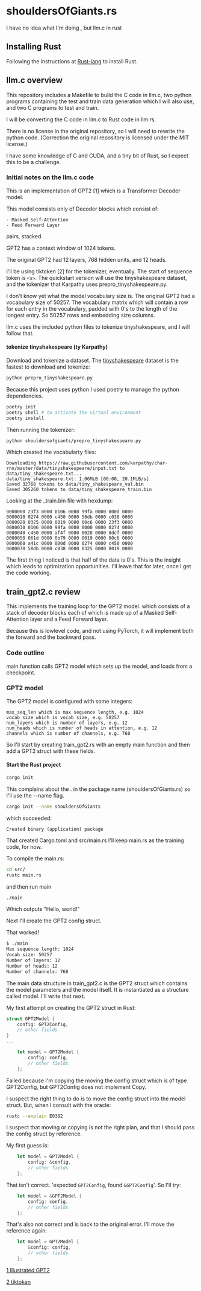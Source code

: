 # shouldersOfGiants.rs
I have no idea what I'm doing , but llm.c in rust

## Installing Rust

Following the instructions at [Rust-lang](https://www.rust-lang.org/learn/get-started) to install Rust.

## llm.c overview

This repository includes a Makefile to build the C code in llm.c, two python programs containing the test and train data generation which I will also use, and two C programs to  test and train.

I will be converting the C code in llm.c to Rust code in llm.rs.

There is no license in the original repository, so I will need to rewrite the python code. (Correction the original repository is licensed under the MIT license.)

I have some knowledge of C and CUDA, and a tiny bit of Rust, so I expect this to be a challenge.

### Initial notes on the llm.c code

This is an implementation of GPT2 [1] which is a Transformer Decoder model. 

This model consists only of Decoder blocks which consist of:

    - Masked Self-Attention
    - Feed Forward Layer

pairs, stacked.

GPT2 has a context window of 1024 tokens.

The original GPT2 had 12 layers, 768 hidden units, and 12 heads.

I'll be using tiktoken [2] for the tokenizer, eventually. The start of sequence token is ```<s>```. The quickstart version will use the tinyshakespeare dataset, and the tokenizer that Karpathy uses prepro_tinyshakespeare.py.

I don't know yet what the model vocabulary size is. The original GPT2 had a vocabulary size of 50257. The vocabulary matrix which will contain a row for each entry in the vocabulary, padded with 0's to the length of the longest entry. So 50257 rows and embedding size columns.

llm.c uses the included python files to tokenize tinyshakespeare, and I will follow that. 

#### tokenize tinyshakespeare (ty Karpathy)

Download and tokenize a dataset. The [tinyshakespeare](https://raw.githubusercontent.com/karpathy/char-rnn/master/data/tinyshakespeare/input.txt) dataset is the fastest to download and tokenize:

```bash
python prepro_tinyshakespeare.py
```

Because this project uses python I used poetry to manage the python dependencies. 

```bash
poetry init
poetry shell # to activate the virtual environment
poetry install
```

Then running the tokenizer:

```bash
python shouldersofgiants/prepro_tinyshakespeare.py
```
Which created the vocabularty files:
```
Downloading https://raw.githubusercontent.com/karpathy/char-rnn/master/data/tinyshakespeare/input.txt to data/tiny_shakespeare.txt...
data/tiny_shakespeare.txt: 1.06MiB [00:00, 20.1MiB/s]                          
Saved 32768 tokens to data/tiny_shakespeare_val.bin
Saved 305260 tokens to data/tiny_shakespeare_train.bin
```

Looking at the _train.bin file with hexdump:

```
0000000 23f3 0000 0106 0000 99fa 0000 000d 0000
0000010 0274 0000 c450 0000 58db 0000 c038 0000
0000020 0325 0000 0019 0000 00c6 0000 23f3 0000
0000030 0106 0000 99fa 0000 0000 0000 0274 0000
0000040 c450 0000 af4f 0000 0028 0000 0dcf 0000
0000050 061d 0000 0b79 0000 0019 0000 00c6 0000
0000060 a41c 0000 000d 0000 0274 0000 c450 0000
0000070 58db 0000 c038 0000 0325 0000 0019 0000
```
The first thing I noticed is that half of the data is 0's. This is the insight which leads to optimization opportunities. I'll leave that for later, once I get the code working.

## train_gpt2.c review

This implements the training loop for the GPT2 model. which consists of a stack of decoder blocks each of which is made up of a Masked Self-Attention layer and a Feed Forward layer.

Because this is lowlevel code, and not using PyTorch, it will implement both the forward and the backward pass.

### Code outline

main function calls GPT2 model which sets up the model, and loads from a checkpoint. 

### GPT2 model

The GPT2 model is configured with some integers:

    max_seq_len which is max sequence length, e.g. 1024
    vocab_size which is vocab size, e.g. 50257
    num_layers which is number of layers, e.g. 12
    num_heads which is number of heads in attention, e.g. 12
    channels which is number of channels, e.g. 768

So I'll start by creating train_gpt2.rs with an empty main function and then add a GPT2 struct with these fields.


#### Start the Rust project

```bash
cargo init 
```
This complains about the . in the package name (shouldersOfGiants.rs) so I'll use the --name flag.

```bash
cargo init --name shouldersOfGiants
```
which succeeded:
```
Created binary (application) package
```
That created Cargo.toml and src/main.rs I'll keep main.rs as the training code, for now.

To compile the main.rs:

```bash
cd src/
rustc main.rs
```
and then run main

```bash
./main
```
Which outputs "Hello, world!"

Next I'll create the GPT2 config struct.


That worked!

```bash
$ ./main
Max sequence length: 1024
Vocab size: 50257
Number of layers: 12
Number of heads: 12
Number of channels: 768
```

The main data structure in train_gpt2.c is the GPT2 struct which contains the model parameters and the model itself. It is instantiated as a structure called model. I'll write that next.

My first attempt on creating the GPT2 struct in Rust:

```rust
struct GPT2Model {
    config: GPT2Config,
    // other fields
}
...

    let model = GPT2Model {
        config: config,
        // other fields
    };
```

Failed because I'm copying the moving the config struct which is of type GPT2Config, but GPT2Config does not implement Copy. 

I suspect the right thing to do is to move the config struct into the model struct. But, when I consult with the oracle:

```bash
rustc --explain E0382
```

I suspect that moving or copying is not the right plan, and that I should pass the config struct by reference. 

My first guess is:

```rust
    let model = GPT2Model {
        config: &config,
        // other fields
    };
```

That isn't correct. 'expected  `GPT2Config`, found `&GPT2Config`'.
So I'll try:

```rust
    let model = &GPT2Model {
        config: config,
        // other fields
    };
```
That's also not correct and is back to the original error.
I'll move the reference again:

```rust
    let model = GPT2Model {
        &config: config,
        // other fields
    };
```


[1 Illustrated GPT2](https://jalammar.github.io/illustrated-gpt2/)

[2 tiktoken](https://github.com/openai/tiktoken)
